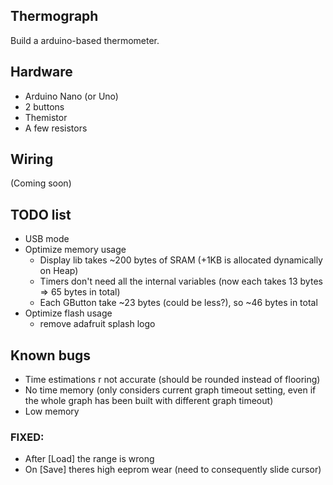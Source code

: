 ## Thermograph

Build a arduino-based thermometer.

## Hardware

- Arduino Nano (or Uno)
- 2 buttons
- Themistor
- A few resistors

## Wiring

(Coming soon)

## TODO list

- USB mode
- Optimize memory usage
    - Display lib takes ~200 bytes of SRAM (+1KB is allocated dynamically on Heap)
    - Timers don't need all the internal variables (now each takes 13 bytes => 65 bytes in total)
    - Each GButton take ~23 bytes (could be less?), so ~46 bytes in total
- Optimize flash usage
    - remove adafruit splash logo

## Known bugs

- Time estimations r not accurate (should be rounded instead of flooring)
- No time memory (only considers current graph timeout setting, even if the whole graph has been built with different graph timeout)
- Low memory

### FIXED:
+ After [Load] the range is wrong
+ On [Save] theres high eeprom wear (need to consequently slide cursor)
## 
